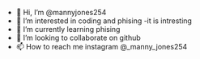 - 👋 Hi, I’m @mannyjones254
- 👀 I’m interested in coding and phising
-it is intresting
- 🌱 I’m currently learning phising
- 💞️ I’m looking to collaborate on github
- 📫 How to reach me  instagram @_manny_jones254

<!---
mannyjones254/mannyjones254 is a ✨ special ✨ repository because its `README.md` (this file) appears on your GitHub profile.
You can click the Preview link to take a look at your changes.
--->
